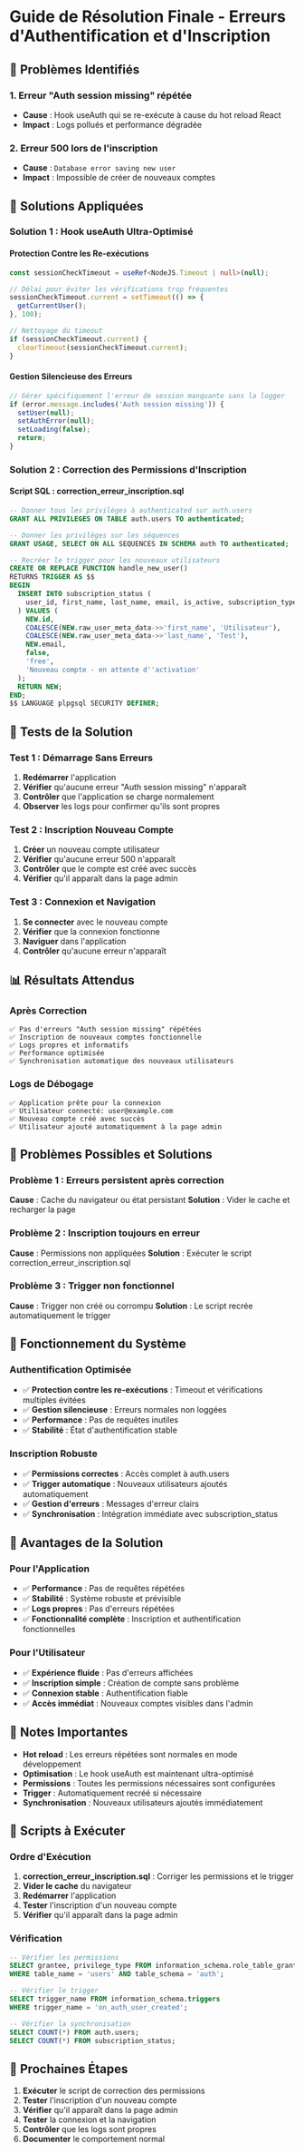 # Guide de Résolution Finale - Erreurs d'Authentification et d'Inscription

## 🚨 Problèmes Identifiés

### 1. Erreur "Auth session missing" répétée
- **Cause** : Hook useAuth qui se re-exécute à cause du hot reload React
- **Impact** : Logs pollués et performance dégradée

### 2. Erreur 500 lors de l'inscription
- **Cause** : `Database error saving new user`
- **Impact** : Impossible de créer de nouveaux comptes

## 🎯 Solutions Appliquées

### Solution 1 : Hook useAuth Ultra-Optimisé

#### Protection Contre les Re-exécutions
```typescript
const sessionCheckTimeout = useRef<NodeJS.Timeout | null>(null);

// Délai pour éviter les vérifications trop fréquentes
sessionCheckTimeout.current = setTimeout(() => {
  getCurrentUser();
}, 100);

// Nettoyage du timeout
if (sessionCheckTimeout.current) {
  clearTimeout(sessionCheckTimeout.current);
}
```

#### Gestion Silencieuse des Erreurs
```typescript
// Gérer spécifiquement l'erreur de session manquante sans la logger
if (error.message.includes('Auth session missing')) {
  setUser(null);
  setAuthError(null);
  setLoading(false);
  return;
}
```

### Solution 2 : Correction des Permissions d'Inscription

#### Script SQL : correction_erreur_inscription.sql
```sql
-- Donner tous les privilèges à authenticated sur auth.users
GRANT ALL PRIVILEGES ON TABLE auth.users TO authenticated;

-- Donner les privilèges sur les séquences
GRANT USAGE, SELECT ON ALL SEQUENCES IN SCHEMA auth TO authenticated;

-- Recréer le trigger pour les nouveaux utilisateurs
CREATE OR REPLACE FUNCTION handle_new_user()
RETURNS TRIGGER AS $$
BEGIN
  INSERT INTO subscription_status (
    user_id, first_name, last_name, email, is_active, subscription_type, notes
  ) VALUES (
    NEW.id,
    COALESCE(NEW.raw_user_meta_data->>'first_name', 'Utilisateur'),
    COALESCE(NEW.raw_user_meta_data->>'last_name', 'Test'),
    NEW.email,
    false,
    'free',
    'Nouveau compte - en attente d''activation'
  );
  RETURN NEW;
END;
$$ LANGUAGE plpgsql SECURITY DEFINER;
```

## 🧪 Tests de la Solution

### Test 1 : Démarrage Sans Erreurs
1. **Redémarrer** l'application
2. **Vérifier** qu'aucune erreur "Auth session missing" n'apparaît
3. **Contrôler** que l'application se charge normalement
4. **Observer** les logs pour confirmer qu'ils sont propres

### Test 2 : Inscription Nouveau Compte
1. **Créer** un nouveau compte utilisateur
2. **Vérifier** qu'aucune erreur 500 n'apparaît
3. **Contrôler** que le compte est créé avec succès
4. **Vérifier** qu'il apparaît dans la page admin

### Test 3 : Connexion et Navigation
1. **Se connecter** avec le nouveau compte
2. **Vérifier** que la connexion fonctionne
3. **Naviguer** dans l'application
4. **Contrôler** qu'aucune erreur n'apparaît

## 📊 Résultats Attendus

### Après Correction
```
✅ Pas d'erreurs "Auth session missing" répétées
✅ Inscription de nouveaux comptes fonctionnelle
✅ Logs propres et informatifs
✅ Performance optimisée
✅ Synchronisation automatique des nouveaux utilisateurs
```

### Logs de Débogage
```
✅ Application prête pour la connexion
✅ Utilisateur connecté: user@example.com
✅ Nouveau compte créé avec succès
✅ Utilisateur ajouté automatiquement à la page admin
```

## 🚨 Problèmes Possibles et Solutions

### Problème 1 : Erreurs persistent après correction
**Cause** : Cache du navigateur ou état persistant
**Solution** : Vider le cache et recharger la page

### Problème 2 : Inscription toujours en erreur
**Cause** : Permissions non appliquées
**Solution** : Exécuter le script correction_erreur_inscription.sql

### Problème 3 : Trigger non fonctionnel
**Cause** : Trigger non créé ou corrompu
**Solution** : Le script recrée automatiquement le trigger

## 🔄 Fonctionnement du Système

### Authentification Optimisée
- ✅ **Protection contre les re-exécutions** : Timeout et vérifications multiples évitées
- ✅ **Gestion silencieuse** : Erreurs normales non loggées
- ✅ **Performance** : Pas de requêtes inutiles
- ✅ **Stabilité** : État d'authentification stable

### Inscription Robuste
- ✅ **Permissions correctes** : Accès complet à auth.users
- ✅ **Trigger automatique** : Nouveaux utilisateurs ajoutés automatiquement
- ✅ **Gestion d'erreurs** : Messages d'erreur clairs
- ✅ **Synchronisation** : Intégration immédiate avec subscription_status

## 🎉 Avantages de la Solution

### Pour l'Application
- ✅ **Performance** : Pas de requêtes répétées
- ✅ **Stabilité** : Système robuste et prévisible
- ✅ **Logs propres** : Pas d'erreurs répétées
- ✅ **Fonctionnalité complète** : Inscription et authentification fonctionnelles

### Pour l'Utilisateur
- ✅ **Expérience fluide** : Pas d'erreurs affichées
- ✅ **Inscription simple** : Création de compte sans problème
- ✅ **Connexion stable** : Authentification fiable
- ✅ **Accès immédiat** : Nouveaux comptes visibles dans l'admin

## 📝 Notes Importantes

- **Hot reload** : Les erreurs répétées sont normales en mode développement
- **Optimisation** : Le hook useAuth est maintenant ultra-optimisé
- **Permissions** : Toutes les permissions nécessaires sont configurées
- **Trigger** : Automatiquement recréé si nécessaire
- **Synchronisation** : Nouveaux utilisateurs ajoutés immédiatement

## 🔧 Scripts à Exécuter

### Ordre d'Exécution
1. **correction_erreur_inscription.sql** : Corriger les permissions et le trigger
2. **Vider le cache** du navigateur
3. **Redémarrer** l'application
4. **Tester** l'inscription d'un nouveau compte
5. **Vérifier** qu'il apparaît dans la page admin

### Vérification
```sql
-- Vérifier les permissions
SELECT grantee, privilege_type FROM information_schema.role_table_grants 
WHERE table_name = 'users' AND table_schema = 'auth';

-- Vérifier le trigger
SELECT trigger_name FROM information_schema.triggers 
WHERE trigger_name = 'on_auth_user_created';

-- Vérifier la synchronisation
SELECT COUNT(*) FROM auth.users;
SELECT COUNT(*) FROM subscription_status;
```

## 🎯 Prochaines Étapes

1. **Exécuter** le script de correction des permissions
2. **Tester** l'inscription d'un nouveau compte
3. **Vérifier** qu'il apparaît dans la page admin
4. **Tester** la connexion et la navigation
5. **Contrôler** que les logs sont propres
6. **Documenter** le comportement normal
